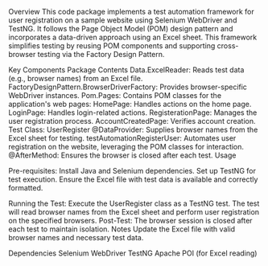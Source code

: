 Overview
This code package implements a test automation framework for user registration on a sample website using Selenium WebDriver and TestNG. It follows the Page Object Model (POM) design pattern and incorporates a data-driven approach using an Excel sheet.
This framework simplifies testing by reusing POM components and supporting cross-browser testing via the Factory Design Pattern.


Key Components
Package Contents
Data.ExcelReader: Reads test data (e.g., browser names) from an Excel file.
FactoryDesignPattern.BrowserDriverFactory: Provides browser-specific WebDriver instances.
Pom.Pages: Contains POM classes for the application's web pages:
HomePage: Handles actions on the home page.
LoginPage: Handles login-related actions.
RegisterationPage: Manages the user registration process.
AccountCreatedPage: Verifies account creation.
Test Class: UserRegister
@DataProvider: Supplies browser names from the Excel sheet for testing.
testAutomationRegisterUser: Automates user registration on the website, leveraging the POM classes for interaction.
@AfterMethod: Ensures the browser is closed after each test.
Usage


Pre-requisites:
Install Java and Selenium dependencies.
Set up TestNG for test execution.
Ensure the Excel file with test data is available and correctly formatted.




Running the Test:
Execute the UserRegister class as a TestNG test.
The test will read browser names from the Excel sheet and perform user registration on the specified browsers.
Post-Test:
The browser session is closed after each test to maintain isolation.
Notes
Update the Excel file with valid browser names and necessary test data.




Dependencies
Selenium WebDriver
TestNG
Apache POI (for Excel reading)

